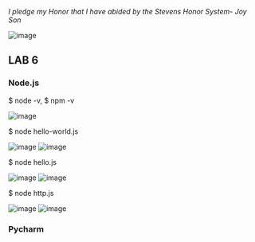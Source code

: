  *I pledge my Honor that I have abided by the Stevens Honor System- Joy Son*
 
 ![image](https://user-images.githubusercontent.com/98338109/230746709-7b3337a7-178b-43b0-9198-3cb774eb446a.png)

## LAB 6

### Node.js

$ node -v, $ npm -v

![image](https://user-images.githubusercontent.com/98338109/230746732-170ba858-d9b8-4b9e-a526-d93874bbcebd.png)

$ node hello-world.js

![image](https://user-images.githubusercontent.com/98338109/230746765-11e3e56f-f3ef-42b2-ad26-b04557ff6402.png)
![image](https://user-images.githubusercontent.com/98338109/230746796-77e06aa3-68ae-458b-b67c-4a0798e9518e.png)

$ node hello.js

![image](https://user-images.githubusercontent.com/98338109/230746871-e781fa73-bbed-4a72-8de0-691f8012d055.png)
![image](https://user-images.githubusercontent.com/98338109/230746855-e1783f02-4f77-4d3e-a8f7-6f8cf02a7230.png)

$ node http.js

![image](https://user-images.githubusercontent.com/98338109/230746889-2db02b58-10c8-4eea-93d5-a806cf3133d5.png)
![image](https://user-images.githubusercontent.com/98338109/230746883-73446f3d-cce4-4bc2-ba52-3ae9881a43d4.png)

### Pycharm
